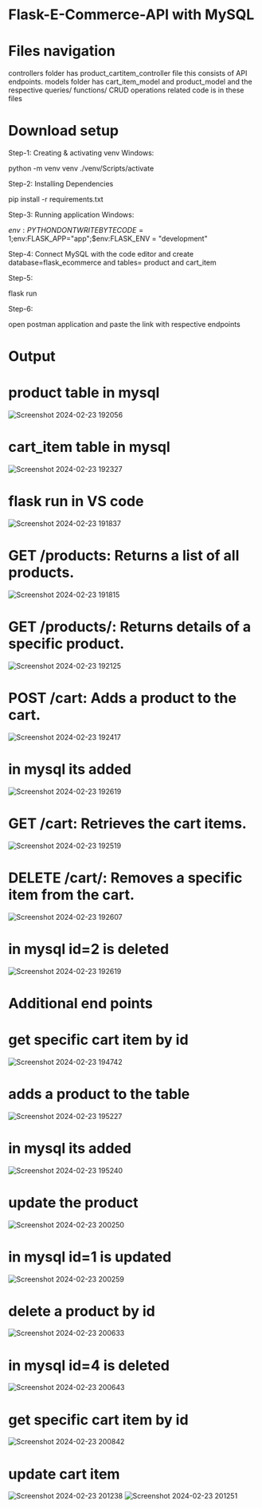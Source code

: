 # Flask-E-Commerce-API with MySQL
# Files navigation 

  controllers folder has product_cartitem_controller file this consists of API endpoints.
  models folder has cart_item_model and product_model and the respective queries/ functions/ CRUD operations related code is in    these files
  
# Download setup
Step-1: Creating & activating venv Windows:

 python -m venv venv
  ./venv/Scripts/activate

Step-2: Installing Dependencies

  pip install -r requirements.txt

Step-3: Running application Windows:

   $env:PYTHONDONTWRITEBYTECODE=1;$env:FLASK_APP="app";$env:FLASK_ENV = "development"

   
Step-4: Connect MySQL with the code editor and create database=flask_ecommerce and tables= product and cart_item


Step-5:

   flask run
   
Step-6:

   open postman application and paste the link with respective endpoints



# Output 

# product table in mysql

![Screenshot 2024-02-23 192056](https://github.com/jagati2/Flask-E-Commerce-API/assets/105737471/84199e92-27a2-4af1-8998-8050debb6702)

# cart_item table in mysql

![Screenshot 2024-02-23 192327](https://github.com/jagati2/Flask-E-Commerce-API/assets/105737471/d17f11da-81b7-4c6d-9aff-d12dbfe91149)

# flask run in VS code

![Screenshot 2024-02-23 191837](https://github.com/jagati2/Flask-E-Commerce-API/assets/105737471/87269919-baee-4541-8859-a019e622b43f)

# GET /products: Returns a list of all products.

![Screenshot 2024-02-23 191815](https://github.com/jagati2/Flask-E-Commerce-API/assets/105737471/bf59d07b-0939-4fb3-883c-788b74cd4ddf)

# GET /products/<id>: Returns details of a specific product.

![Screenshot 2024-02-23 192125](https://github.com/jagati2/Flask-E-Commerce-API/assets/105737471/2733aa4d-cb35-4cbb-b875-fd01e94e5c2d)

# POST /cart: Adds a product to the cart.

![Screenshot 2024-02-23 192417](https://github.com/jagati2/Flask-E-Commerce-API/assets/105737471/be0199d2-3796-47cd-b0e7-32329bcf3a2b)
# in mysql its added
![Screenshot 2024-02-23 192619](https://github.com/jagati2/Flask-E-Commerce-API/assets/105737471/a7360673-c8c5-493c-9a5d-76dcc319f5b4)


# GET /cart: Retrieves the cart items.

![Screenshot 2024-02-23 192519](https://github.com/jagati2/Flask-E-Commerce-API/assets/105737471/f5b079eb-5085-4077-87e0-96148cf952b1)

# DELETE /cart/<id>: Removes a specific item from the cart.

![Screenshot 2024-02-23 192607](https://github.com/jagati2/Flask-E-Commerce-API/assets/105737471/9a2a78c1-8db9-4812-8309-e46628a1cf74)

# in mysql id=2 is deleted
![Screenshot 2024-02-23 192619](https://github.com/jagati2/Flask-E-Commerce-API/assets/105737471/25a81b0e-90dd-4c57-9a15-711fe6fa679d)

# Additional end points 
# get specific cart item by id
![Screenshot 2024-02-23 194742](https://github.com/jagati2/Flask-E-Commerce-API/assets/105737471/a311dbe5-ebb2-4622-9c8c-892d81acda28)

# adds a product to the table
![Screenshot 2024-02-23 195227](https://github.com/jagati2/Flask-E-Commerce-API/assets/105737471/77fe5429-c3a0-4b0e-bbf1-48489790d8da)
# in mysql its added
![Screenshot 2024-02-23 195240](https://github.com/jagati2/Flask-E-Commerce-API/assets/105737471/546f874a-a7b6-4f8e-8265-7145fce7d6ac)
# update the product
![Screenshot 2024-02-23 200250](https://github.com/jagati2/Flask-E-Commerce-API/assets/105737471/07f0825e-362f-40e2-87e7-8ee7db1ecd38)
# in mysql id=1 is updated
![Screenshot 2024-02-23 200259](https://github.com/jagati2/Flask-E-Commerce-API/assets/105737471/568dd31e-8c91-48e6-9a37-a6da47f1c7dc)

# delete a product by id
![Screenshot 2024-02-23 200633](https://github.com/jagati2/Flask-E-Commerce-API/assets/105737471/1c89c801-df6f-4dd6-80e8-2729a535474e)
# in mysql id=4 is deleted
![Screenshot 2024-02-23 200643](https://github.com/jagati2/Flask-E-Commerce-API/assets/105737471/ccb1bbc9-647e-466f-83c7-645623a93588)

# get specific cart item by id
![Screenshot 2024-02-23 200842](https://github.com/jagati2/Flask-E-Commerce-API/assets/105737471/5f8fd3b9-9db9-4e0e-9cc3-5a722af33da3)

# update cart item
![Screenshot 2024-02-23 201238](https://github.com/jagati2/Flask-E-Commerce-API/assets/105737471/4ae33d12-1fa6-4ec3-9469-2078eeefe395)
![Screenshot 2024-02-23 201251](https://github.com/jagati2/Flask-E-Commerce-API/assets/105737471/09d25e02-d912-41cd-bf98-02a1050a76de)























